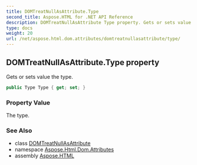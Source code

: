 ```yaml
---
title: DOMTreatNullAsAttribute.Type
second_title: Aspose.HTML for .NET API Reference
description: DOMTreatNullAsAttribute Type property. Gets or sets value the type
type: docs
weight: 20
url: /net/aspose.html.dom.attributes/domtreatnullasattribute/type/
---
```

## DOMTreatNullAsAttribute.Type property

Gets or sets value the type.

```csharp
public Type Type { get; set; }
```

### Property Value

The type.

### See Also

* class [DOMTreatNullAsAttribute](../)
* namespace [Aspose.Html.Dom.Attributes](../../../aspose.html.dom.attributes/)
* assembly [Aspose.HTML](../../../)
